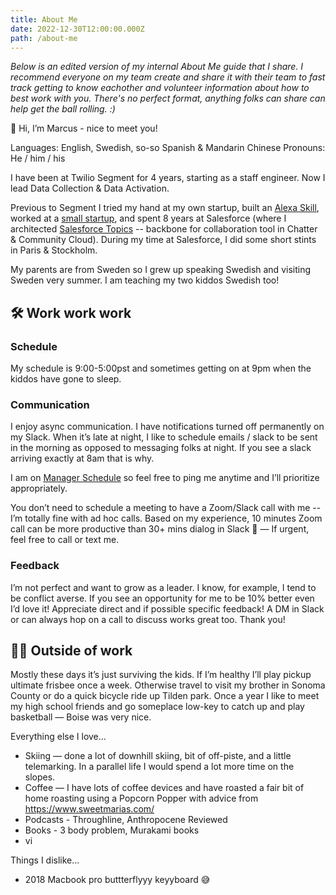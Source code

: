 ```yaml
---
title: About Me
date: 2022-12-30T12:00:00.000Z
path: /about-me
---
```


*Below is an edited version of my internal About Me guide that I share. I recommend everyone on my team create and share it with their team to fast track getting to know eachother and volunteer information about how to best work with you. There's no perfect format, anything folks can share can help get the ball rolling. :)*

👋 Hi, I’m Marcus - nice to meet you!

Languages: English, Swedish, so-so Spanish & Mandarin Chinese
Pronouns: He / him / his

I have been at Twilio Segment for 4 years, starting as a staff engineer. Now I lead Data Collection & Data Activation.

Previous to Segment I tried my hand at my own startup, built an [Alexa Skill](https://www.amazon.com/m13labs-com-Tweet-Bot/dp/B0727V7DZW), worked at a [small startup](https://mixmax.com/), and spent 8 years at Salesforce (where I architected [Salesforce Topics](https://www.desynit.com/jennys-weekly-tips/salesforce-chatter-topics-whats-everyone-talking-about-jennys-weekly-tip-41/) -- backbone for collaboration tool in Chatter & Community Cloud). During my time at Salesforce, I did some short stints in Paris & Stockholm.

My parents are from Sweden so I grew up speaking Swedish and visiting Sweden very summer. I am teaching my two kiddos Swedish too!

## 🛠️ Work work work

### Schedule

My schedule is 9:00-5:00pst and sometimes getting on at 9pm when the kiddos have gone to sleep.

### Communication

I enjoy async communication. I have notifications turned off permanently on my Slack. When it’s late at night, I like to schedule emails / slack to be sent in the morning as opposed to messaging folks at night. If you see a slack arriving exactly at 8am that is why.

I am on [Manager Schedule](http://www.paulgraham.com/makersschedule.html) so feel free to ping me anytime and I’ll prioritize appropriately.

You don’t need to schedule a meeting to have a Zoom/Slack call with me -- I’m totally fine with ad hoc calls. Based on my experience, 10 minutes Zoom call can be more productive than 30+ mins dialog in Slack 🙂  — If urgent, feel free to call or text me.

### Feedback

I’m not perfect and want to grow as a leader. I know, for example, I tend to be conflict averse.  If you see an opportunity for me to be 10% better even I’d love it! Appreciate direct and if possible specific feedback! A DM in Slack or can always hop on a call to discuss works great too. Thank you!

## 🕺🏼 Outside of work

Mostly these days it’s just surviving the kids. If I’m healthy I’ll play pickup ultimate frisbee once a week. Otherwise travel to visit my brother in Sonoma County or do a quick bicycle ride up Tilden park. Once a year I like to meet my high school friends and go someplace low-key to catch up and play basketball — Boise was very nice.

Everything else I love…
- Skiing — done a lot of downhill skiing, bit of off-piste, and a little telemarking. In a parallel life I would spend a lot more time on the slopes.
- Coffee — I have lots of coffee devices and have roasted a fair bit of home roasting using a Popcorn Popper with advice from https://www.sweetmarias.com/
- Podcasts - Throughline, Anthropocene Reviewed
- Books - 3 body problem, Murakami books
- vi

Things I dislike…
- 2018 Macbook pro buttterflyyy keyyboard 😅 

